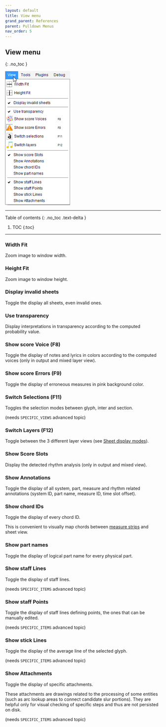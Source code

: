 ```yaml
---
layout: default
title: View menu
grand_parent: References
parent: Pulldown Menus
nav_order: 5
---
```

## View menu
{: .no_toc }

![](../assets/images/view_menu.png)

---
Table of contents
{: .no_toc .text-delta }

1. TOC
{:toc}
---

### Width Fit

Zoom image to window width.

### Height Fit

Zoom image to window height.

### Display invalid sheets

Toggle the display all sheets, even invalid ones.

### Use transparency

Display interpretations in transparency according to the computed probability value.

### Show score Voice (F8)

Toggle the display of notes and lyrics in colors according to the computed voices
(only in output and mixed layer view).

### Show score Errors (F9)

Toggle the display of erroneous measures in pink background color.

### Switch Selections (F11)

Toggles the selection modes between glyph, inter and section.

(needs ``SPECIFIC_VIEWS`` advanced topic)

### Switch Layers (F12)

Toggle between the 3 different layer views (see [Sheet display modes](../main/display_modes.md)).

### Show Score Slots

Display the detected rhythm analysis (only in output and mixed view).

### Show Annotations

Toggle the display of all system, part, measure and rhythm related annotations
(system ID, part name, measure ID, time slot offset).

### Show chord IDs

Toggle the display of every chord ID.

This is convenient to visually map chords between [measure strips](./popup.md#measure-n)
and sheet view.

### Show part names

Toggle the display of logical part name for every physical part.

### Show staff Lines

Toggle the display of staff lines.

(needs ``SPECIFIC_ITEMS`` advanced topic)

### Show staff Points

Toggle the display of staff lines defining points, the ones that can be manually edited.

(needs ``SPECIFIC_ITEMS`` advanced topic)


### Show stick Lines

Toggle the display of the average line of the selected glyph.

(needs ``SPECIFIC_ITEMS`` advanced topic)

### Show Attachments

Toggle the display of specific attachments.

These attachments are drawings related to the processing of some entities
(such as arc lookup areas to connect candidate slur portions).
They are helpful only for visual checking of specific steps and thus are not persisted on disk.

(needs ``SPECIFIC_ITEMS`` advanced topic)
